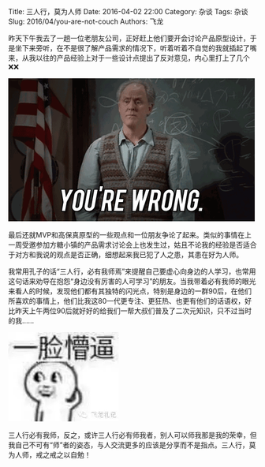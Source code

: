 Title: 三人行，莫为人师
Date: 2016-04-02 22:00
Category: 杂谈
Tags: 杂谈
Slug: 2016/04/you-are-not-couch
Authors: 飞龙

昨天下午我去了一趟一位老朋友公司，正好赶上他们要开会讨论产品原型设计，于是坐下来旁听，在不是很了解产品需求的情况下，听着听着不自觉的我就插起了嘴来，从我以往的产品经验上对于一些设计点提出了反对意见，内心里打上了几个❌❌

![wrong](/static/2016/04/wrong.gif)

最后还就MVP和高保真原型的一些观点和一位朋友争论了起来。类似的事情在上一周受邀参加方糖小镇的产品需求讨论会上也发生过，姑且不论我的经验是否适合于对方和我说的观点是否正确，细想起来我已犯了人之患，其患在好为人师。

我常用孔子的话“三人行，必有我师焉”来提醒自己要虚心向身边的人学习，也常用这句话来劝导在抱怨“身边没有厉害的人可学习”的朋友。当我带着必有我师的眼光来看人的时候，发现他们都有其独特的闪光点，特别是身边的一群90后，在他们所喜欢的事情上，他们比我这80一代更专注、更狂热、也更有他们的话语权，好比昨天上午两位90后就好好的给我们一帮大叔们普及了二次元知识，只不过当时的我……

![stun](/static/2016/04/stun.jpg)

三人行必有我师，反之，或许三人行必有师我者，别人可以师我那是我的荣幸，但我自己不可有“师”者的姿态，与人交流更多的应该是分享而不是指点。三人行，莫为人师，戒之戒之以自勉！
